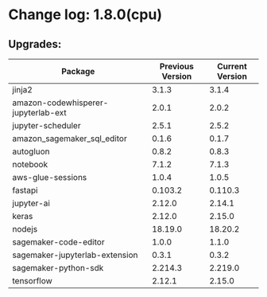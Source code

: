 # Change log: 1.8.0(cpu)

## Upgrades: 

Package | Previous Version | Current Version
---|---|---
jinja2|3.1.3|3.1.4
amazon-codewhisperer-jupyterlab-ext|2.0.1|2.0.2
jupyter-scheduler|2.5.1|2.5.2
amazon_sagemaker_sql_editor|0.1.6|0.1.7
autogluon|0.8.2|0.8.3
notebook|7.1.2|7.1.3
aws-glue-sessions|1.0.4|1.0.5
fastapi|0.103.2|0.110.3
jupyter-ai|2.12.0|2.14.1
keras|2.12.0|2.15.0
nodejs|18.19.0|18.20.2
sagemaker-code-editor|1.0.0|1.1.0
sagemaker-jupyterlab-extension|0.3.1|0.3.2
sagemaker-python-sdk|2.214.3|2.219.0
tensorflow|2.12.1|2.15.0
